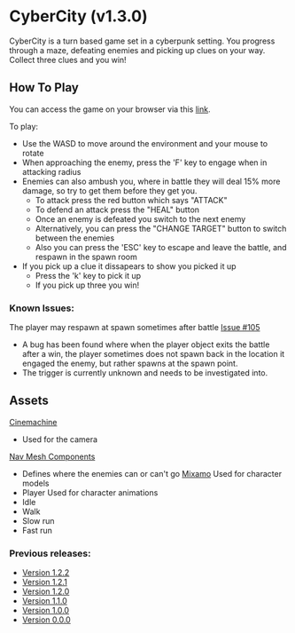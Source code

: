 # CyberCity (v1.3.0)
CyberCity is a turn based game set in a cyberpunk setting. You progress through a maze, defeating enemies and picking up clues on your way.
Collect three clues and you win!

## How To Play
You can access the game on your browser via this [link](https://aadamhuda.github.io/CyberCityBuilds/v1.3.0/index.html).

To play:
- Use the WASD to move around the environment and your mouse to rotate
- When approaching the enemy, press the 'F' key to engage when in attacking radius
- Enemies can also  ambush you, where in battle they will deal 15% more damage, so try to get them before they get you.
  - To attack press the red button which says "ATTACK"
  - To defend an attack press the "HEAL" button
  - Once an enemy is defeated you switch to the next enemy
  - Alternatively, you can press the "CHANGE TARGET" button to switch between the enemies
  - Also you can press the 'ESC' key to escape and leave the battle, and respawn in the spawn room
- If you pick up a clue it dissapears to show you picked it up
  - Press the 'k' key to pick it up
  - If you pick up three you win!
  
### Known Issues:
The player may respawn at spawn sometimes after battle [Issue #105](https://github.com/aadamhuda/CyberCity/issues/105)
  - A bug has been found where when the player object exits the battle after a win, the player sometimes does not spawn back in the location it engaged the enemy, but rather spawns at the spawn point.
  - The trigger is currently unknown and needs to be investigated into.

## Assets
[Cinemachine](https://unity.com/unity/features/editor/art-and-design/cinemachine)
  - Used for the camera
 
[Nav Mesh Components](https://github.com/Unity-Technologies/NavMeshComponents)
  - Defines where the enemies can or can't go
[Mixamo](hhttps://www.mixamo.com/)
  Used for character models
  - Player
  Used for character animations
  - Idle
  - Walk
  - Slow run
  - Fast run

### Previous releases:
- [Version 1.2.2](https://aadamhuda.github.io/CyberCityBuilds/v1.2.2/index.html)
- [Version 1.2.1](https://aadamhuda.github.io/CyberCityBuilds/v1.2.1/index.html)
- [Version 1.2.0](https://aadamhuda.github.io/CyberCityBuilds/v1.2.0/index.html)
- [Version 1.1.0](https://aadamhuda.github.io/CyberCityBuilds/v1.1.0/index.html)
- [Version 1.0.0](https://aadamhuda.github.io/CyberCityBuilds/v1.0.0/index.html)
- [Version 0.0.0](https://aadamhuda.github.io/CyberCityBuilds/v0.0.0/index.html)
